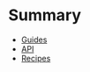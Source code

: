 # Summary

* [Guides](docs/guides/README.md)
* [API](docs/api/README.md)
* [Recipes](docs/recipes/README.md)
